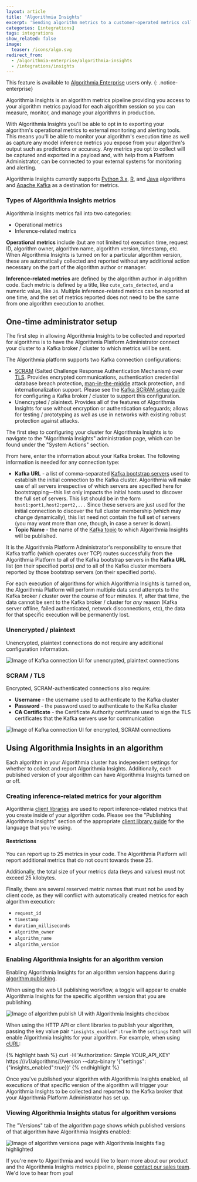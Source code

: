 ```yaml
---
layout: article
title: 'Algorithmia Insights'
excerpt: 'Sending algorithm metrics to a customer-operated metrics collection system'
categories: [integrations]
tags: integrations
show_related: false
image:
  teaser: /icons/algo.svg
redirect_from:
  - /algorithmia-enterprise/algorithmia-insights
  - /integrations/insights
---
```


This feature is available to [Algorithmia Enterprise](/enterprise) users only.
{: .notice-enterprise}

Algorithmia Insights is an algorithm metrics pipeline providing you access to your algorithm metrics payload for each algorithm session so you can measure, monitor, and manage your algorithms in production.

With Algorithmia Insights you'll be able to opt in to exporting your algorithm's operational metrics to external monitoring and alerting tools. This means you'll be able to monitor your algorithm's execution time as well as capture any model inference metrics you expose from your algorithm's output such as predictions or accuracy. Any metrics you opt to collect will be captured and exported in a payload and, with help from a Platform Administrator, can be connected to your external systems for monitoring and alerting.

Algorithmia Insights currently supports [Python 3.x](../clients/python#publishing-algorithmia-insights), [R](../clients/r#publishing-algorithmia-insights), and [Java](../clients/java#publishing-algorithmia-insights) algorithms and [Apache Kafka](https://kafka.apache.org/) as a destination for metrics.

### Types of Algorithmia Insights metrics

Algorithmia Insights metrics fall into two categories:

- Operational metrics
- Inference-related metrics

**Operational metrics** include (but are not limited to) execution time, request ID, algorithm owner, algorithm name, algorithm version, timestamp, etc. When Algorithmia Insights is turned on for a particular algorithm version, these are automatically collected and reported without any additional action necessary on the part of the algorithm author or manager.

**Inference-related metrics** are defined by the algorithm author in algorithm code. Each metric is defined by a title, like `cute_cats_detected`, and a numeric value, like `24`. Multiple inference-related metrics can be reported at one time, and the set of metrics reported does not need to be the same from one algorithm execution to another.

## One-time administrator setup

The first step in allowing Algorithmia Insights to be collected and reported for algorithms is to have the Algorithmia Platform Administrator connect your cluster to a Kafka broker / cluster to which metrics will be sent.

The Algorithmia platform supports two Kafka connection configurations:

- [SCRAM](https://en.wikipedia.org/wiki/Salted_Challenge_Response_Authentication_Mechanism) (Salted Challenge Response Authentication Mechanism) over [TLS](https://en.wikipedia.org/wiki/Transport_Layer_Security). Provides encrypted communications, authentication credential database breach protection, [man-in-the-middle](https://en.wikipedia.org/wiki/Man-in-the-middle_attack) attack protection, and internationalization support. Please see the [Kafka SCRAM setup guide](https://kafka.apache.org/documentation/#security_sasl_scram) for configuring a Kafka broker / cluster to support this configuration.
- Unencrypted / plaintext. Provides all of the features of Algorithmia Insights for use without encryption or authentication safeguards; allows for testing / prototyping as well as use in networks with existing robust protection against attacks.

The first step to configuring your cluster for Algorithmia Insights is to navigate to the "Algorithmia Insights" administration page, which can be found under the "System Actions" section.

From here, enter the information about your Kafka broker. The following information is needed for any connection type:

- **Kafka URL** - a list of comma-separated [Kafka bootstrap servers](https://kafka.apache.org/documentation/#bootstrap.servers) used to establish the initial connection to the Kafka cluster. Algorithmia will make use of all servers irrespective of which servers are specified here for bootstrapping—this list only impacts the initial hosts used to discover the full set of servers. This list should be in the form `host1:port1,host2:port2,...` Since these servers are just used for the initial connection to discover the full cluster membership (which may change dynamically), this list need not contain the full set of servers (you may want more than one, though, in case a server is down).
- **Topic Name** - the name of the [Kafka topic](https://kafka.apache.org/documentation/#intro_concepts_and_terms) to which Algorithmia Insights will be published.

It is the Algorithmia Platform Administrator's responsibility to ensure that Kafka traffic (which operates over TCP) routes successfully from the Algorithmia Platform to all of the Kafka bootstrap servers in the **Kafka URL** list (on their specified ports) _and_ to all of the Kafka cluster members reported by those bootstrap servers (on their specified ports).

For each execution of algorithms for which Algorithmia Insights is turned on, the Algorithmia Platform will perform multiple data send attempts to the Kafka broker / cluster over the course of four minutes. If, after that time, the data cannot be sent to the Kafka broker / cluster for _any_ reason (Kafka server offline, failed authenticated, network disconnections, etc), the data for that specific execution will be permanently lost.

### Unencrypted / plaintext

Unencrypted, plaintext connections do not require any additional configuration information.

![Image of Kafka connection UI for unencrypted, plaintext connections](/developers/images/algorithmia-enterprise/algorithmia-insights/web-ui-kafka-connection-unencrypted-plaintext.png)

### SCRAM / TLS

Encrypted, SCRAM-authenticated connections also require:

- **Username** - the username used to authenticate to the Kafka cluster
- **Password** - the password used to authenticate to the Kafka cluster
- **CA Certificate** - the Certificate Authority certificate used to sign the TLS certificates that the Kafka servers use for communication

![Image of Kafka connection UI for encrypted, SCRAM connections](/developers/images/algorithmia-enterprise/algorithmia-insights/web-ui-kafka-connection-sasl-scram.png)

## Using Algorithmia Insights in an algorithm

Each algorithm in your Algorithmia cluster has independent settings for whether to collect and report Algorithmia Insights. Additionally, each published version of your algorithm can have Algorithmia Insights turned on or off.

### Creating inference-related metrics for your algorithm

Algorithmia [client libraries](../clients) are used to report inference-related metrics that you create inside of your algorithm code. Please see the "Publishing Algorithmia Insights" section of the appropriate [client library guide](../clients) for the language that you're using.

#### Restrictions

You can report up to 25 metrics in your code. The Algorithmia Platform will report additional metrics that do not count towards these 25.

Additionally, the total size of your metrics data (keys and values) must not exceed 25 kilobytes.

Finally, there are several reserved metric names that must not be used by client code, as they will conflict with automatically created metrics for each algorithm execution:

- `request_id`
- `timestamp`
- `duration_milliseconds`
- `algorithm_owner`
- `algorithm_name`
- `algorithm_version`

### Enabling Algorithmia Insights for an algorithm version

Enabling Algorithmia Insights for an algorithm version happens during [algorithm publishing](../algorithm-development/your-first-algo/#publish-your-algorithm).

When using the web UI publishing workflow, a toggle will appear to enable Algorithmia Insights for the specific algorithm version that you are publishing.

![Image of algorithm publish UI with Algorithmia Insights checkbox](/developers/images/algorithmia-enterprise/algorithmia-insights/web-ui-publish.png)

When using the HTTP API or client libraries to publish your algorithm, passing the key value pair `"insights_enabled":true` in the `settings` hash will enable Algorithmia Insights for your algorithm. For example, when using [cURL](../clients/curl):

{% highlight bash %}
curl -H 'Authorization: Simple YOUR_API_KEY' https://<algorithmia-cluster-host>/v1/algorithms/<algorithm-owner>/<algorithm-name>/version --data-binary '{"settings":{"insights_enabled":true}}'
{% endhighlight %}

Once you've published your algorithm with Algorithmia Insights enabled, all executions of that specific version of the algorithm will trigger your Algorithmia Insights to be collected and reported to the Kafka broker that your Algorithmia Platform Administrator has set up.

### Viewing Algorithmia Insights status for algorithm versions

The "Versions" tab of the algorithm page shows which published versions of that algorithm have Algorithmia Insights enabled:

![Image of algorithm versions page with Algorithmia Insights flag highlighted](/developers/images/algorithmia-enterprise/algorithmia-insights/web-ui-versions.png)

If you're new to Algorithmia and would like to learn more about our product and the Algorithmia Insights metrics pipeline, please [contact our sales team](https://info.algorithmia.com/contact-sales). We'd love to hear from you!

